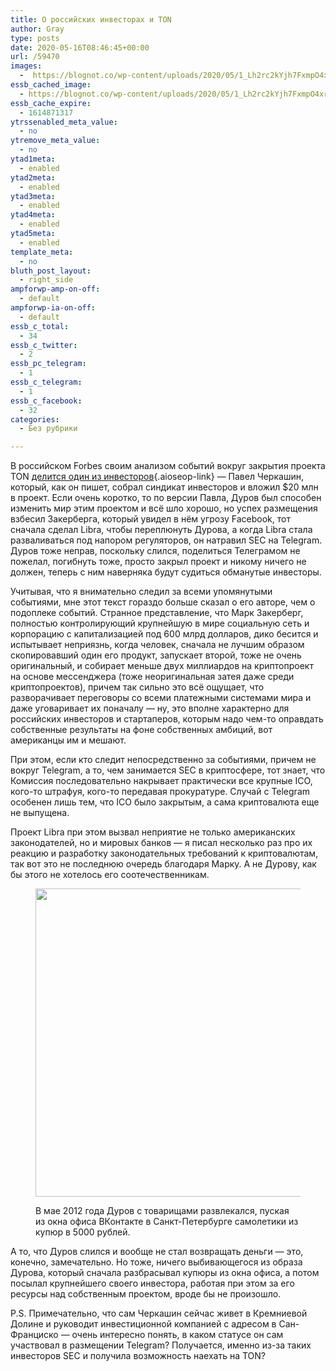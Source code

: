 ```yaml
---
title: О российских инвесторах и TON
author: Gray
type: posts
date: 2020-05-16T08:46:45+00:00
url: /59470
images:
  -  https://blognot.co/wp-content/uploads/2020/05/1_Lh2rc2kYjh7FxmpO4xr2gg.jpeg
essb_cached_image:
  - https://blognot.co/wp-content/uploads/2020/05/1_Lh2rc2kYjh7FxmpO4xr2gg.jpeg
essb_cache_expire:
  - 1614871317
ytrssenabled_meta_value:
  - no
ytremove_meta_value:
  - no
ytad1meta:
  - enabled
ytad2meta:
  - enabled
ytad3meta:
  - enabled
ytad4meta:
  - enabled
ytad5meta:
  - enabled
template_meta:
  - no
bluth_post_layout:
  - right_side
ampforwp-amp-on-off:
  - default
ampforwp-ia-on-off:
  - default
essb_c_total:
  - 34
essb_c_twitter:
  - 2
essb_pc_telegram:
  - 1
essb_c_telegram:
  - 1
essb_c_facebook:
  - 32
categories:
  - Без рубрики

---
```








В российском Forbes своим анализом событий вокруг закрытия проекта TON [делится один из инвесторов][1]{.aioseop-link} — Павел Черкашин, который, как он пишет, собрал синдикат инвесторов и вложил $20 млн в проект. Если очень коротко, то по версии Павла, Дуров был способен изменить мир этим проектом и всё шло хорошо, но успех размещения взбесил Закерберга, который увидел в нём угрозу Facebook, тот сначала сделал Libra, чтобы переплюнуть Дурова, а когда Libra стала разваливаться под напором регуляторов, он натравил SEC на Telegram. Дуров тоже неправ, поскольку слился, поделиться Телеграмом не пожелал, погибнуть тоже, просто закрыл проект и никому ничего не должен, теперь с ним наверняка будут судиться обманутые инвесторы.

Учитывая, что я внимательно следил за всеми упомянутыми событиями, мне этот текст гораздо больше сказал о его авторе, чем о подоплеке событий. Странное представление, что Марк Закерберг, полностью контролирующий крупнейшую в мире социальную сеть и корпорацию с капитализацией под 600 млрд долларов, дико бесится и испытывает неприязнь, когда человек, сначала не лучшим образом скопировавший один его продукт, запускает второй, тоже не очень оригинальный, и собирает меньше двух миллиардов на криптопроект на основе мессенджера (тоже неоригинальная затея даже среди криптопроектов), причем так сильно это всё ощущает, что разворачивает переговоры со всеми платежными системами мира и даже уговаривает их поначалу — ну, это вполне характерно для российских инвесторов и стартаперов, которым надо чем-то оправдать собственные результаты на фоне собственных амбиций, вот американцы им и мешают.&nbsp;

При этом, если кто следит непосредственно за событиями, причем не вокруг Telegram, а то, чем занимается SEC в криптосфере, тот знает, что Комиссия последовательно накрывает практически все крупные ICO, кого-то штрафуя, кого-то передавая прокуратуре. Случай с Telegram особенен лишь тем, что ICO было закрытым, а сама криптовалюта еще не выпущена.&nbsp;

Проект Libra при этом вызвал неприятие не только американских законодателей, но и мировых банков — я писал несколько раз про их реакцию и разработку законодательных требований к криптовалютам, так вот это не последнюю очередь благодаря Марку. А не Дурову, как бы этого не хотелось его соотечественникам.<figure class="wp-block-image size-large">

<img data-attachment-id="59475" data-permalink="https://blognot.co/59470/inx960x640" data-orig-file="https://i0.wp.com/blognot.co/wp-content/uploads/2020/05/inx960x640.jpg?fit=960%2C640&ssl=1" data-orig-size="960,640" data-comments-opened="1" data-image-meta="{&quot;aperture&quot;:&quot;0&quot;,&quot;credit&quot;:&quot;&quot;,&quot;camera&quot;:&quot;&quot;,&quot;caption&quot;:&quot;&quot;,&quot;created_timestamp&quot;:&quot;0&quot;,&quot;copyright&quot;:&quot;&quot;,&quot;focal_length&quot;:&quot;0&quot;,&quot;iso&quot;:&quot;0&quot;,&quot;shutter_speed&quot;:&quot;0&quot;,&quot;title&quot;:&quot;&quot;,&quot;orientation&quot;:&quot;0&quot;}" data-image-title="inx960x640" data-image-description="" data-medium-file="https://i0.wp.com/blognot.co/wp-content/uploads/2020/05/inx960x640.jpg?fit=300%2C200&ssl=1" data-large-file="https://i0.wp.com/blognot.co/wp-content/uploads/2020/05/inx960x640.jpg?fit=740%2C493&ssl=1" width="740" height="493" src="https://i0.wp.com/blognot.co/wp-content/uploads/2020/05/inx960x640.jpg?resize=740%2C493&#038;ssl=1" alt="" class="wp-image-59475" srcset="https://i0.wp.com/blognot.co/wp-content/uploads/2020/05/inx960x640.jpg?w=960&ssl=1 960w, https://i0.wp.com/blognot.co/wp-content/uploads/2020/05/inx960x640.jpg?resize=300%2C200&ssl=1 300w, https://i0.wp.com/blognot.co/wp-content/uploads/2020/05/inx960x640.jpg?resize=768%2C512&ssl=1 768w, https://i0.wp.com/blognot.co/wp-content/uploads/2020/05/inx960x640.jpg?resize=700%2C467&ssl=1 700w, https://i0.wp.com/blognot.co/wp-content/uploads/2020/05/inx960x640.jpg?resize=800%2C533&ssl=1 800w" sizes="(max-width: 740px) 100vw, 740px" data-recalc-dims="1" /> <figcaption>В мае 2012 года Дуров с товарищами развлекался, пуская из окна офиса ВКонтакте в Санкт-Петербурге самолетики из купюр в 5000 рублей.</figcaption></figure> 

А то, что Дуров слился и вообще не стал возвращать деньги — это, конечно, замечательно. Но тоже, ничего выбивающегося из образа Дурова, который сначала разбрасывал купюры из окна офиса, а потом посылал крупнейшего своего инвестора, работая при этом за его ресурсы над собственным проектом, вроде бы не произошло.

P.S. Примечательно, что сам Черкашин сейчас живет в Кремниевой Долине и руководит инвестиционной компанией с адресом в Сан-Франциско — очень интересно понять, в каком статусе он сам участвовал в размещении Telegram? Получается, именно из-за таких инвесторов SEC и получила возможность наехать на TON?

 [1]: https://www.forbes.ru/tehnologii/400483-durov-brosil-ih-s-krikom-spasaysya-kto-mozhet-istoriya-kraha-ton-glazami-investora